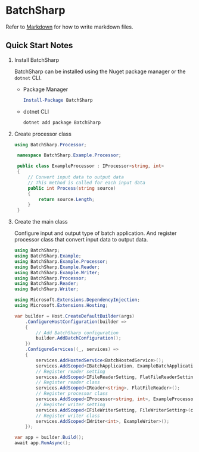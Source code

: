 # BatchSharp

Refer to [Markdown](http://daringfireball.net/projects/markdown/) for how to write markdown files.

## Quick Start Notes

1. Install BatchSharp

    BatchSharp can be installed using the Nuget package manager or the `dotnet` CLI.

    - Package Manager

        ```powershell
        Install-Package BatchSharp
        ```

    - dotnet CLI

        ```bash
        dotnet add package BatchSharp
        ```

2. Create processor class

   ```csharp
   using BatchSharp.Processor;

    namespace BatchSharp.Example.Processor;

    public class ExampleProcessor : IProcessor<string, int>
    {
        // Convert input data to output data
        // This method is called for each input data
        public int Process(string source)
        {
            return source.Length;
        }
    }
   ```

3. Create the main class

    Configure input and output type of batch application.
    And register processor class that convert input data to output data.

    ```csharp
    using BatchSharp;
    using BatchSharp.Example;
    using BatchSharp.Example.Processor;
    using BatchSharp.Example.Reader;
    using BatchSharp.Example.Writer;
    using BatchSharp.Processor;
    using BatchSharp.Reader;
    using BatchSharp.Writer;

    using Microsoft.Extensions.DependencyInjection;
    using Microsoft.Extensions.Hosting;

    var builder = Host.CreateDefaultBuilder(args)
        .ConfigureHostConfiguration(builder =>
        {
            // Add BatchSharp configuration
            builder.AddBatchConfiguration();
        })
        .ConfigureServices((_, services) =>
        {
            services.AddHostedService<BatchHostedService>();
            services.AddScoped<IBatchApplication, ExampleBatchApplication>();
            // Register reader setting
            services.AddScoped<IFileReaderSetting, FlatFileReaderSetting>( c => new FlatFileReaderSetting("input.txt"));
            // Register reader class
            services.AddScoped<IReader<string>, FlatFileReader>();
            // Register processor class
            services.AddScoped<IProcessor<string, int>, ExampleProcessor>();
            // Register writer setting
            services.AddScoped<IFileWriterSetting, FileWriterSetting>(c => new FileWriterSetting("output.txt"));
            // Register writer class
            services.AddScoped<IWriter<int>, ExampleWriter>();
        });

    var app = builder.Build();
    await app.RunAsync();
    ```
